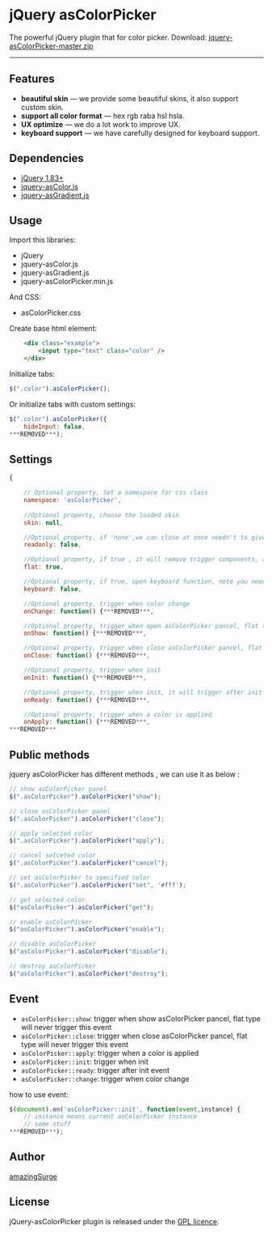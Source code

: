 # jQuery asColorPicker

The powerful jQuery plugin that for color picker. 
Download: <a href="https://github.com/amazingSurge/jquery-asColorPicker/archive/master.zip">jquery-asColorPicker-master.zip</a>

***

## Features

* **beautiful skin** — we provide some beautiful skins, it also support custom skin.
* **support all color format** — hex rgb raba hsl hsla. 
* **UX optimize** — we do a lot work to improve UX.
* **keyboard support** — we have carefully designed for keyboard support.

## Dependencies
* <a href="http://jquery.com/" target="_blank">jQuery 1.83+</a>
* <a href="https://github.com/amazingSurge/jquery-asColor" target="_blank">jquery-asColor.js</a>
* <a href="https://github.com/amazingSurge/jquery-asGradient" target="_blank">jquery-asGradient.js</a>

## Usage

Import this libraries:
* jQuery
* jquery-asColor.js
* jquery-asGradient.js
* jquery-asColorPicker.min.js

And CSS:
* asColorPicker.css 

Create base html element:
```html
    <div class="example">
        <input type="text" class="color" /> 
    </div>
```

Initialize tabs:
```javascript
$(".color").asColorPicker();
```

Or initialize tabs with custom settings:
```javascript
$(".color").asColorPicker({
	hideInput: false,
***REMOVED***);
```

## Settings

```javascript
{   

    // Optional property, Set a namespace for css class
    namespace: 'asColorPicker',
    
    //Optional property, choose the loaded skin
    skin: null,

    //Optional property, if 'none',we can close at once needn't to give time to render css3 transition
    readonly: false,

    //Optional property, if true , it will remove trigger components, and show color panel on the page when page loaded.
    flat: true,

    //Optional property, if true, open keyboard function, note you need load jquery-asColorPicker-keyboard.js file first 
    keyboard: false,

    //Optional property, trigger when color change 
    onChange: function() {***REMOVED***,

    //Optional property, trigger when open asColorPicker pancel, flat type will never trigger this event
    onShow: function() {***REMOVED***,

    //Optional property, trigger when close asColorPicker pancel, flat type will never trigger this event
    onClose: function() {***REMOVED***,

    //Optional property, trigger when init
    onInit: function() {***REMOVED***,

    //Optional property, trigger when init, it will trigger after init event
    onReady: function() {***REMOVED***,

    //Optional property, trigger when a color is applied
    onApply: function() {***REMOVED***,
***REMOVED***
```

## Public methods

jquery asColorPicker has different methods , we can use it as below :
```javascript
// show asColorPicker panel
$(".asColorPicker").asColorPicker("show");

// close asColorPicker panel
$(".asColorPicker").asColorPicker("close");

// apply selected color
$(".asColorPicker").asColorPicker("apply");

// cancel selceted color
$(".asColorPicker").asColorPicker("cancel");

// set asColorPicker to specified color
$(".asColorPicker").asColorPicker("set", '#fff');

// get selected color
$("asColorPicker").asColorPicker("get");

// enable asColorPicker
$("asColorPicker").asColorPicker("enable");

// disable asColorPicker
$("asColorPicker").asColorPicker("disable");

// destroy asColorPicker
$("asColorPicker").asColorPicker("destroy");

```

## Event

* <code>asColorPicker::show</code>: trigger when show asColorPicker pancel, flat type will never trigger this event
* <code>asColorPicker::close</code>: trigger when close asColorPicker pancel, flat type will never trigger this event
* <code>asColorPicker::apply</code>: trigger when a color is applied
* <code>asColorPicker::init</code>: trigger when init
* <code>asColorPicker::ready</code>: trigger after init event
* <code>asColorPicker::change</code>: trigger when color change

how to use event:
```javascript
$(document).on('asColorPicker::init', function(event,instance) {
    // instance means current asColorPicker instance 
    // some stuff
***REMOVED***);
```

## Author
[amazingSurge](http://amazingSurge.com)

## License
jQuery-asColorPicker plugin is released under the <a href="https://github.com/amazingSurge/jquery-asColorPicker/blob/master/LICENCE.GPL" target="_blank">GPL licence</a>.